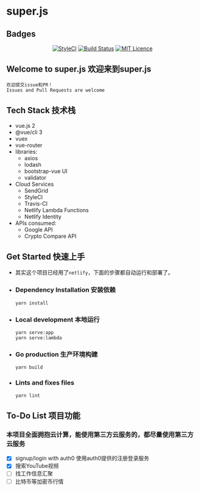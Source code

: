 # super.js

## Badges 

<div align="center">

[![StyleCI](https://github.styleci.io/repos/152890558/shield?branch=master)](https://github.styleci.io/repos/152890558)
[![Build Status](https://travis-ci.org/whizjs/superjs.svg?branch=master)](https://travis-ci.org/whizjs/superjs)
[![MIT Licence](https://badges.frapsoft.com/os/mit/mit.svg?v=103)](LICENSE)  

</div>

## Welcome to super.js 欢迎来到super.js
```
欢迎提交issue和PR！
Issues and Pull Requests are welcome
```

## Tech Stack 技术栈

 - vue.js 2
 - @vue/cli 3
 - vuex
 - vue-router
 - libraries:
    - axios
    - lodash
    - bootstrap-vue UI
    - validator
 - Cloud Services
    - SendGrid
    - StyleCI
    - Travis-CI
    - Netlify Lambda Functions
    - Netlify Identity
 - APIs consumed:
    - Google API
    - Crypto Compare API

## Get Started 快速上手
 - 其实这个项目已经用了`netlify`，下面的步骤都自动运行和部署了。


 - ### Dependency Installation 安装依赖
    ```
    yarn install
    ```

 - ### Local development 本地运行
    ```
    yarn serve:app
    yarn serve:lambda
    ```

 - ### Go production 生产环境构建
    ```
    yarn build
    ```

 - ### Lints and fixes files 
    ```
    yarn lint
    ```
## To-Do List 项目功能
### 本项目全面拥抱云计算，能使用第三方云服务的，都尽量使用第三方云服务

 - [x] signup/login with auth0 使用auth0提供的注册登录服务
 - [x] 搜索YouTube视频
 - [ ] 找工作信息汇聚
 - [ ] 比特币等加密币行情